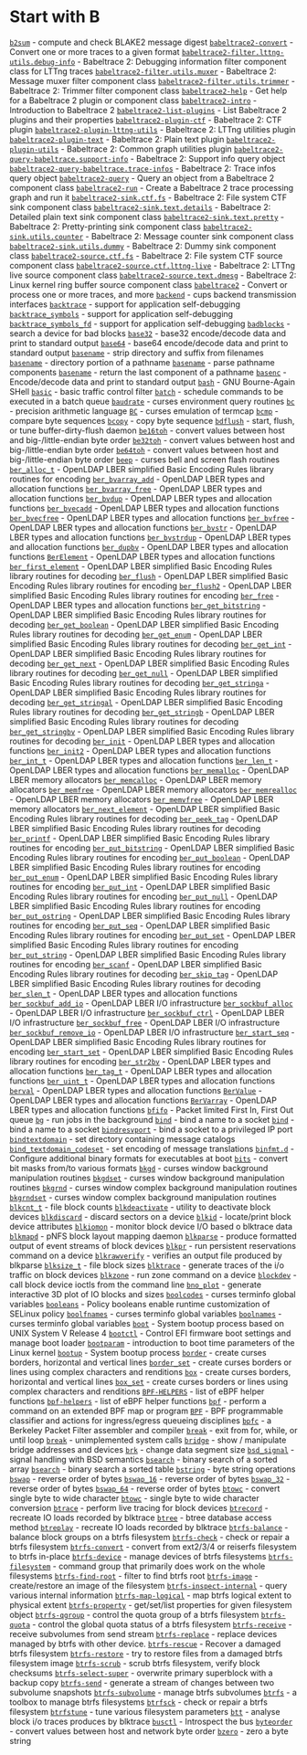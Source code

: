 # Start with B
[`b2sum`](https://www.man7.org/linux/man-pages/man1/b2sum.1.html) - compute and check BLAKE2 message digest
[`babeltrace2-convert`](https://www.man7.org/linux/man-pages/man1/babeltrace2-convert.1.html) - Convert one or more traces to a given format
[`babeltrace2-filter.lttng-utils.debug-info`](https://www.man7.org/linux/man-pages/man7/babeltrace2-filter.lttng-utils.debug-info.7.html) - Babeltrace 2: Debugging information filter component class for LTTng traces
[`babeltrace2-filter.utils.muxer`](https://www.man7.org/linux/man-pages/man7/babeltrace2-filter.utils.muxer.7.html) - Babeltrace 2: Message muxer filter component class
[`babeltrace2-filter.utils.trimmer`](https://www.man7.org/linux/man-pages/man7/babeltrace2-filter.utils.trimmer.7.html) - Babeltrace 2: Trimmer filter component class
[`babeltrace2-help`](https://www.man7.org/linux/man-pages/man1/babeltrace2-help.1.html) - Get help for a Babeltrace 2 plugin or component class
[`babeltrace2-intro`](https://www.man7.org/linux/man-pages/man7/babeltrace2-intro.7.html) - Introduction to Babeltrace 2
[`babeltrace2-list-plugins`](https://www.man7.org/linux/man-pages/man1/babeltrace2-list-plugins.1.html) - List Babeltrace 2 plugins and their properties
[`babeltrace2-plugin-ctf`](https://www.man7.org/linux/man-pages/man7/babeltrace2-plugin-ctf.7.html) - Babeltrace 2: CTF plugin
[`babeltrace2-plugin-lttng-utils`](https://www.man7.org/linux/man-pages/man7/babeltrace2-plugin-lttng-utils.7.html) - Babeltrace 2: LTTng utilities plugin
[`babeltrace2-plugin-text`](https://www.man7.org/linux/man-pages/man7/babeltrace2-plugin-text.7.html) - Babeltrace 2: Plain text plugin
[`babeltrace2-plugin-utils`](https://www.man7.org/linux/man-pages/man7/babeltrace2-plugin-utils.7.html) - Babeltrace 2: Common graph utilities plugin
[`babeltrace2-query-babeltrace.support-info`](https://www.man7.org/linux/man-pages/man7/babeltrace2-query-babeltrace.support-info.7.html) - Babeltrace 2: Support info query object
[`babeltrace2-query-babeltrace.trace-infos`](https://www.man7.org/linux/man-pages/man7/babeltrace2-query-babeltrace.trace-infos.7.html) - Babeltrace 2: Trace infos query object
[`babeltrace2-query`](https://www.man7.org/linux/man-pages/man1/babeltrace2-query.1.html) - Query an object from a Babeltrace 2 component class
[`babeltrace2-run`](https://www.man7.org/linux/man-pages/man1/babeltrace2-run.1.html) - Create a Babeltrace 2 trace processing graph and run it
[`babeltrace2-sink.ctf.fs`](https://www.man7.org/linux/man-pages/man7/babeltrace2-sink.ctf.fs.7.html) - Babeltrace 2: File system CTF sink component class
[`babeltrace2-sink.text.details`](https://www.man7.org/linux/man-pages/man7/babeltrace2-sink.text.details.7.html) - Babeltrace 2: Detailed plain text sink component class
[`babeltrace2-sink.text.pretty`](https://www.man7.org/linux/man-pages/man7/babeltrace2-sink.text.pretty.7.html) - Babeltrace 2: Pretty-printing sink component class
[`babeltrace2-sink.utils.counter`](https://www.man7.org/linux/man-pages/man7/babeltrace2-sink.utils.counter.7.html) - Babeltrace 2: Message counter sink component class
[`babeltrace2-sink.utils.dummy`](https://www.man7.org/linux/man-pages/man7/babeltrace2-sink.utils.dummy.7.html) - Babeltrace 2: Dummy sink component class
[`babeltrace2-source.ctf.fs`](https://www.man7.org/linux/man-pages/man7/babeltrace2-source.ctf.fs.7.html) - Babeltrace 2: File system CTF source component class
[`babeltrace2-source.ctf.lttng-live`](https://www.man7.org/linux/man-pages/man7/babeltrace2-source.ctf.lttng-live.7.html) - Babeltrace 2: LTTng live source component class
[`babeltrace2-source.text.dmesg`](https://www.man7.org/linux/man-pages/man7/babeltrace2-source.text.dmesg.7.html) - Babeltrace 2: Linux kernel ring buffer source component class
[`babeltrace2`](https://www.man7.org/linux/man-pages/man1/babeltrace2.1.html) - Convert or process one or more traces, and more
[`backend`](https://www.man7.org/linux/man-pages/man7/backend.7.html) - cups backend transmission interfaces
[`backtrace`](https://www.man7.org/linux/man-pages/man3/backtrace.3.html) - support for application self-debugging
[`backtrace_symbols`](https://www.man7.org/linux/man-pages/man3/backtrace_symbols.3.html) - support for application self-debugging
[`backtrace_symbols_fd`](https://www.man7.org/linux/man-pages/man3/backtrace_symbols_fd.3.html) - support for application self-debugging
[`badblocks`](https://www.man7.org/linux/man-pages/man8/badblocks.8.html) - search a device for bad blocks
[`base32`](https://www.man7.org/linux/man-pages/man1/base32.1.html) - base32 encode/decode data and print to standard output
[`base64`](https://www.man7.org/linux/man-pages/man1/base64.1.html) - base64 encode/decode data and print to standard output
[`basename`](https://www.man7.org/linux/man-pages/man1/basename.1.html) - strip directory and suffix from filenames
[`basename`](https://www.man7.org/linux/man-pages/man1/basename.1p.html) - directory portion of a pathname
[`basename`](https://www.man7.org/linux/man-pages/man3/basename.3.html) - parse pathname components
[`basename`](https://www.man7.org/linux/man-pages/man3/basename.3p.html) - return the last component of a pathname
[`basenc`](https://www.man7.org/linux/man-pages/man1/basenc.1.html) - Encode/decode data and print to standard output
[`bash`](https://www.man7.org/linux/man-pages/man1/bash.1.html) - GNU Bourne-Again SHell
[`basic`](https://www.man7.org/linux/man-pages/man8/basic.8.html) - basic traffic control filter
[`batch`](https://www.man7.org/linux/man-pages/man1/batch.1p.html) - schedule commands to be executed in a batch queue
[`baudrate`](https://www.man7.org/linux/man-pages/man3/baudrate.3x.html) - curses environment query routines
[`bc`](https://www.man7.org/linux/man-pages/man1/bc.1p.html) - precision arithmetic language
[`BC`](https://www.man7.org/linux/man-pages/man3/BC.3x.html) - curses emulation of termcap
[`bcmp`](https://www.man7.org/linux/man-pages/man3/bcmp.3.html) - compare byte sequences
[`bcopy`](https://www.man7.org/linux/man-pages/man3/bcopy.3.html) - copy byte sequence
[`bdflush`](https://www.man7.org/linux/man-pages/man2/bdflush.2.html) - start, flush, or tune buffer-dirty-flush daemon
[`be16toh`](https://www.man7.org/linux/man-pages/man3/be16toh.3.html) - convert values between host and big-/little-endian byte order
[`be32toh`](https://www.man7.org/linux/man-pages/man3/be32toh.3.html) - convert values between host and big-/little-endian byte order
[`be64toh`](https://www.man7.org/linux/man-pages/man3/be64toh.3.html) - convert values between host and big-/little-endian byte order
[`beep`](https://www.man7.org/linux/man-pages/man3/beep.3x.html) - curses bell and screen flash routines
[`ber_alloc_t`](https://www.man7.org/linux/man-pages/man3/ber_alloc_t.3.html) - OpenLDAP LBER simplified Basic Encoding Rules library routines for encoding
[`ber_bvarray_add`](https://www.man7.org/linux/man-pages/man3/ber_bvarray_add.3.html) - OpenLDAP LBER types and allocation functions
[`ber_bvarray_free`](https://www.man7.org/linux/man-pages/man3/ber_bvarray_free.3.html) - OpenLDAP LBER types and allocation functions
[`ber_bvdup`](https://www.man7.org/linux/man-pages/man3/ber_bvdup.3.html) - OpenLDAP LBER types and allocation functions
[`ber_bvecadd`](https://www.man7.org/linux/man-pages/man3/ber_bvecadd.3.html) - OpenLDAP LBER types and allocation functions
[`ber_bvecfree`](https://www.man7.org/linux/man-pages/man3/ber_bvecfree.3.html) - OpenLDAP LBER types and allocation functions
[`ber_bvfree`](https://www.man7.org/linux/man-pages/man3/ber_bvfree.3.html) - OpenLDAP LBER types and allocation functions
[`ber_bvstr`](https://www.man7.org/linux/man-pages/man3/ber_bvstr.3.html) - OpenLDAP LBER types and allocation functions
[`ber_bvstrdup`](https://www.man7.org/linux/man-pages/man3/ber_bvstrdup.3.html) - OpenLDAP LBER types and allocation functions
[`ber_dupbv`](https://www.man7.org/linux/man-pages/man3/ber_dupbv.3.html) - OpenLDAP LBER types and allocation functions
[`BerElement`](https://www.man7.org/linux/man-pages/man3/BerElement.3.html) - OpenLDAP LBER types and allocation functions
[`ber_first_element`](https://www.man7.org/linux/man-pages/man3/ber_first_element.3.html) - OpenLDAP LBER simplified Basic Encoding Rules library routines for decoding
[`ber_flush`](https://www.man7.org/linux/man-pages/man3/ber_flush.3.html) - OpenLDAP LBER simplified Basic Encoding Rules library routines for encoding
[`ber_flush2`](https://www.man7.org/linux/man-pages/man3/ber_flush2.3.html) - OpenLDAP LBER simplified Basic Encoding Rules library routines for encoding
[`ber_free`](https://www.man7.org/linux/man-pages/man3/ber_free.3.html) - OpenLDAP LBER types and allocation functions
[`ber_get_bitstring`](https://www.man7.org/linux/man-pages/man3/ber_get_bitstring.3.html) - OpenLDAP LBER simplified Basic Encoding Rules library routines for decoding
[`ber_get_boolean`](https://www.man7.org/linux/man-pages/man3/ber_get_boolean.3.html) - OpenLDAP LBER simplified Basic Encoding Rules library routines for decoding
[`ber_get_enum`](https://www.man7.org/linux/man-pages/man3/ber_get_enum.3.html) - OpenLDAP LBER simplified Basic Encoding Rules library routines for decoding
[`ber_get_int`](https://www.man7.org/linux/man-pages/man3/ber_get_int.3.html) - OpenLDAP LBER simplified Basic Encoding Rules library routines for decoding
[`ber_get_next`](https://www.man7.org/linux/man-pages/man3/ber_get_next.3.html) - OpenLDAP LBER simplified Basic Encoding Rules library routines for decoding
[`ber_get_null`](https://www.man7.org/linux/man-pages/man3/ber_get_null.3.html) - OpenLDAP LBER simplified Basic Encoding Rules library routines for decoding
[`ber_get_stringa`](https://www.man7.org/linux/man-pages/man3/ber_get_stringa.3.html) - OpenLDAP LBER simplified Basic Encoding Rules library routines for decoding
[`ber_get_stringal`](https://www.man7.org/linux/man-pages/man3/ber_get_stringal.3.html) - OpenLDAP LBER simplified Basic Encoding Rules library routines for decoding
[`ber_get_stringb`](https://www.man7.org/linux/man-pages/man3/ber_get_stringb.3.html) - OpenLDAP LBER simplified Basic Encoding Rules library routines for decoding
[`ber_get_stringbv`](https://www.man7.org/linux/man-pages/man3/ber_get_stringbv.3.html) - OpenLDAP LBER simplified Basic Encoding Rules library routines for decoding
[`ber_init`](https://www.man7.org/linux/man-pages/man3/ber_init.3.html) - OpenLDAP LBER types and allocation functions
[`ber_init2`](https://www.man7.org/linux/man-pages/man3/ber_init2.3.html) - OpenLDAP LBER types and allocation functions
[`ber_int_t`](https://www.man7.org/linux/man-pages/man3/ber_int_t.3.html) - OpenLDAP LBER types and allocation functions
[`ber_len_t`](https://www.man7.org/linux/man-pages/man3/ber_len_t.3.html) - OpenLDAP LBER types and allocation functions
[`ber_memalloc`](https://www.man7.org/linux/man-pages/man3/ber_memalloc.3.html) - OpenLDAP LBER memory allocators
[`ber_memcalloc`](https://www.man7.org/linux/man-pages/man3/ber_memcalloc.3.html) - OpenLDAP LBER memory allocators
[`ber_memfree`](https://www.man7.org/linux/man-pages/man3/ber_memfree.3.html) - OpenLDAP LBER memory allocators
[`ber_memrealloc`](https://www.man7.org/linux/man-pages/man3/ber_memrealloc.3.html) - OpenLDAP LBER memory allocators
[`ber_memvfree`](https://www.man7.org/linux/man-pages/man3/ber_memvfree.3.html) - OpenLDAP LBER memory allocators
[`ber_next_element`](https://www.man7.org/linux/man-pages/man3/ber_next_element.3.html) - OpenLDAP LBER simplified Basic Encoding Rules library routines for decoding
[`ber_peek_tag`](https://www.man7.org/linux/man-pages/man3/ber_peek_tag.3.html) - OpenLDAP LBER simplified Basic Encoding Rules library routines for decoding
[`ber_printf`](https://www.man7.org/linux/man-pages/man3/ber_printf.3.html) - OpenLDAP LBER simplified Basic Encoding Rules library routines for encoding
[`ber_put_bitstring`](https://www.man7.org/linux/man-pages/man3/ber_put_bitstring.3.html) - OpenLDAP LBER simplified Basic Encoding Rules library routines for encoding
[`ber_put_boolean`](https://www.man7.org/linux/man-pages/man3/ber_put_boolean.3.html) - OpenLDAP LBER simplified Basic Encoding Rules library routines for encoding
[`ber_put_enum`](https://www.man7.org/linux/man-pages/man3/ber_put_enum.3.html) - OpenLDAP LBER simplified Basic Encoding Rules library routines for encoding
[`ber_put_int`](https://www.man7.org/linux/man-pages/man3/ber_put_int.3.html) - OpenLDAP LBER simplified Basic Encoding Rules library routines for encoding
[`ber_put_null`](https://www.man7.org/linux/man-pages/man3/ber_put_null.3.html) - OpenLDAP LBER simplified Basic Encoding Rules library routines for encoding
[`ber_put_ostring`](https://www.man7.org/linux/man-pages/man3/ber_put_ostring.3.html) - OpenLDAP LBER simplified Basic Encoding Rules library routines for encoding
[`ber_put_seq`](https://www.man7.org/linux/man-pages/man3/ber_put_seq.3.html) - OpenLDAP LBER simplified Basic Encoding Rules library routines for encoding
[`ber_put_set`](https://www.man7.org/linux/man-pages/man3/ber_put_set.3.html) - OpenLDAP LBER simplified Basic Encoding Rules library routines for encoding
[`ber_put_string`](https://www.man7.org/linux/man-pages/man3/ber_put_string.3.html) - OpenLDAP LBER simplified Basic Encoding Rules library routines for encoding
[`ber_scanf`](https://www.man7.org/linux/man-pages/man3/ber_scanf.3.html) - OpenLDAP LBER simplified Basic Encoding Rules library routines for decoding
[`ber_skip_tag`](https://www.man7.org/linux/man-pages/man3/ber_skip_tag.3.html) - OpenLDAP LBER simplified Basic Encoding Rules library routines for decoding
[`ber_slen_t`](https://www.man7.org/linux/man-pages/man3/ber_slen_t.3.html) - OpenLDAP LBER types and allocation functions
[`ber_sockbuf_add_io`](https://www.man7.org/linux/man-pages/man3/ber_sockbuf_add_io.3.html) - OpenLDAP LBER I/O infrastructure
[`ber_sockbuf_alloc`](https://www.man7.org/linux/man-pages/man3/ber_sockbuf_alloc.3.html) - OpenLDAP LBER I/O infrastructure
[`ber_sockbuf_ctrl`](https://www.man7.org/linux/man-pages/man3/ber_sockbuf_ctrl.3.html) - OpenLDAP LBER I/O infrastructure
[`ber_sockbuf_free`](https://www.man7.org/linux/man-pages/man3/ber_sockbuf_free.3.html) - OpenLDAP LBER I/O infrastructure
[`ber_sockbuf_remove_io`](https://www.man7.org/linux/man-pages/man3/ber_sockbuf_remove_io.3.html) - OpenLDAP LBER I/O infrastructure
[`ber_start_seq`](https://www.man7.org/linux/man-pages/man3/ber_start_seq.3.html) - OpenLDAP LBER simplified Basic Encoding Rules library routines for encoding
[`ber_start_set`](https://www.man7.org/linux/man-pages/man3/ber_start_set.3.html) - OpenLDAP LBER simplified Basic Encoding Rules library routines for encoding
[`ber_str2bv`](https://www.man7.org/linux/man-pages/man3/ber_str2bv.3.html) - OpenLDAP LBER types and allocation functions
[`ber_tag_t`](https://www.man7.org/linux/man-pages/man3/ber_tag_t.3.html) - OpenLDAP LBER types and allocation functions
[`ber_uint_t`](https://www.man7.org/linux/man-pages/man3/ber_uint_t.3.html) - OpenLDAP LBER types and allocation functions
[`berval`](https://www.man7.org/linux/man-pages/man3/berval.3.html) - OpenLDAP LBER types and allocation functions
[`BerValue`](https://www.man7.org/linux/man-pages/man3/BerValue.3.html) - OpenLDAP LBER types and allocation functions
[`BerVarray`](https://www.man7.org/linux/man-pages/man3/BerVarray.3.html) - OpenLDAP LBER types and allocation functions
[`bfifo`](https://www.man7.org/linux/man-pages/man8/bfifo.8.html) - Packet limited First In, First Out queue
[`bg`](https://www.man7.org/linux/man-pages/man1/bg.1p.html) - run jobs in the background
[`bind`](https://www.man7.org/linux/man-pages/man2/bind.2.html) - bind a name to a socket
[`bind`](https://www.man7.org/linux/man-pages/man3/bind.3p.html) - bind a name to a socket
[`bindresvport`](https://www.man7.org/linux/man-pages/man3/bindresvport.3.html) - bind a socket to a privileged IP port
[`bindtextdomain`](https://www.man7.org/linux/man-pages/man3/bindtextdomain.3.html) - set directory containing message catalogs
[`bind_textdomain_codeset`](https://www.man7.org/linux/man-pages/man3/bind_textdomain_codeset.3.html) - set encoding of message translations
[`binfmt.d`](https://www.man7.org/linux/man-pages/man5/binfmt.d.5.html) - Configure additional binary formats for executables at boot
[`bits`](https://www.man7.org/linux/man-pages/man1/bits.1.html) - convert bit masks from/to various formats
[`bkgd`](https://www.man7.org/linux/man-pages/man3/bkgd.3x.html) - curses window background manipulation routines
[`bkgdset`](https://www.man7.org/linux/man-pages/man3/bkgdset.3x.html) - curses window background manipulation routines
[`bkgrnd`](https://www.man7.org/linux/man-pages/man3/bkgrnd.3x.html) - curses window complex background manipulation routines
[`bkgrndset`](https://www.man7.org/linux/man-pages/man3/bkgrndset.3x.html) - curses window complex background manipulation routines
[`blkcnt_t`](https://www.man7.org/linux/man-pages/man3/blkcnt_t.3type.html) - file block counts
[`blkdeactivate`](https://www.man7.org/linux/man-pages/man8/blkdeactivate.8.html) - utility to deactivate block devices
[`blkdiscard`](https://www.man7.org/linux/man-pages/man8/blkdiscard.8.html) - discard sectors on a device
[`blkid`](https://www.man7.org/linux/man-pages/man8/blkid.8.html) - locate/print block device attributes
[`blkiomon`](https://www.man7.org/linux/man-pages/man8/blkiomon.8.html) - monitor block device I/O based o blktrace data
[`blkmapd`](https://www.man7.org/linux/man-pages/man8/blkmapd.8.html) - pNFS block layout mapping daemon
[`blkparse`](https://www.man7.org/linux/man-pages/man1/blkparse.1.html) - produce formatted output of event streams of block devices
[`blkpr`](https://www.man7.org/linux/man-pages/man8/blkpr.8.html) - run persistent reservations command on a device
[`blkrawverify`](https://www.man7.org/linux/man-pages/man1/blkrawverify.1.html) - verifies an output file produced by blkparse
[`blksize_t`](https://www.man7.org/linux/man-pages/man3/blksize_t.3type.html) - file block sizes
[`blktrace`](https://www.man7.org/linux/man-pages/man8/blktrace.8.html) - generate traces of the i/o traffic on block devices
[`blkzone`](https://www.man7.org/linux/man-pages/man8/blkzone.8.html) - run zone command on a device
[`blockdev`](https://www.man7.org/linux/man-pages/man8/blockdev.8.html) - call block device ioctls from the command line
[`bno_plot`](https://www.man7.org/linux/man-pages/man1/bno_plot.1.html) - generate interactive 3D plot of IO blocks and sizes
[`boolcodes`](https://www.man7.org/linux/man-pages/man3/boolcodes.3x.html) - curses terminfo global variables
[`booleans`](https://www.man7.org/linux/man-pages/man8/booleans.8.html) - Policy booleans enable runtime customization of SELinux policy
[`boolfnames`](https://www.man7.org/linux/man-pages/man3/boolfnames.3x.html) - curses terminfo global variables
[`boolnames`](https://www.man7.org/linux/man-pages/man3/boolnames.3x.html) - curses terminfo global variables
[`boot`](https://www.man7.org/linux/man-pages/man7/boot.7.html) - System bootup process based on UNIX System V Release 4
[`bootctl`](https://www.man7.org/linux/man-pages/man1/bootctl.1.html) - Control EFI firmware boot settings and manage boot loader
[`bootparam`](https://www.man7.org/linux/man-pages/man7/bootparam.7.html) - introduction to boot time parameters of the Linux kernel
[`bootup`](https://www.man7.org/linux/man-pages/man7/bootup.7.html) - System bootup process
[`border`](https://www.man7.org/linux/man-pages/man3/border.3x.html) - create curses borders, horizontal and vertical lines
[`border_set`](https://www.man7.org/linux/man-pages/man3/border_set.3x.html) - create curses borders or lines using complex characters and renditions
[`box`](https://www.man7.org/linux/man-pages/man3/box.3x.html) - create curses borders, horizontal and vertical lines
[`box_set`](https://www.man7.org/linux/man-pages/man3/box_set.3x.html) - create curses borders or lines using complex characters and renditions
[`BPF-HELPERS`](https://www.man7.org/linux/man-pages/man7/BPF-HELPERS.7.html) - list of eBPF helper functions
[`bpf-helpers`](https://www.man7.org/linux/man-pages/man7/bpf-helpers.7.html) - list of eBPF helper functions
[`bpf`](https://www.man7.org/linux/man-pages/man2/bpf.2.html) - perform a command on an extended BPF map or program
[`BPF`](https://www.man7.org/linux/man-pages/man8/BPF.8.html) - BPF programmable classifier and actions for ingress/egress queueing disciplines
[`bpfc`](https://www.man7.org/linux/man-pages/man8/bpfc.8.html) - a Berkeley Packet Filter assembler and compiler
[`break`](https://www.man7.org/linux/man-pages/man1/break.1p.html) - exit from for, while, or until loop
[`break`](https://www.man7.org/linux/man-pages/man2/break.2.html) - unimplemented system calls
[`bridge`](https://www.man7.org/linux/man-pages/man8/bridge.8.html) - show / manipulate bridge addresses and devices
[`brk`](https://www.man7.org/linux/man-pages/man2/brk.2.html) - change data segment size
[`bsd_signal`](https://www.man7.org/linux/man-pages/man3/bsd_signal.3.html) - signal handling with BSD semantics
[`bsearch`](https://www.man7.org/linux/man-pages/man3/bsearch.3.html) - binary search of a sorted array
[`bsearch`](https://www.man7.org/linux/man-pages/man3/bsearch.3p.html) - binary search a sorted table
[`bstring`](https://www.man7.org/linux/man-pages/man3/bstring.3.html) - byte string operations
[`bswap`](https://www.man7.org/linux/man-pages/man3/bswap.3.html) - reverse order of bytes
[`bswap_16`](https://www.man7.org/linux/man-pages/man3/bswap_16.3.html) - reverse order of bytes
[`bswap_32`](https://www.man7.org/linux/man-pages/man3/bswap_32.3.html) - reverse order of bytes
[`bswap_64`](https://www.man7.org/linux/man-pages/man3/bswap_64.3.html) - reverse order of bytes
[`btowc`](https://www.man7.org/linux/man-pages/man3/btowc.3.html) - convert single byte to wide character
[`btowc`](https://www.man7.org/linux/man-pages/man3/btowc.3p.html) - single byte to wide character conversion
[`btrace`](https://www.man7.org/linux/man-pages/man8/btrace.8.html) - perform live tracing for block devices
[`btrecord`](https://www.man7.org/linux/man-pages/man8/btrecord.8.html) - recreate IO loads recorded by blktrace
[`btree`](https://www.man7.org/linux/man-pages/man3/btree.3.html) - btree database access method
[`btreplay`](https://www.man7.org/linux/man-pages/man8/btreplay.8.html) - recreate IO loads recorded by blktrace
[`btrfs-balance`](https://www.man7.org/linux/man-pages/man8/btrfs-balance.8.html) - balance block groups on a btrfs filesystem
[`btrfs-check`](https://www.man7.org/linux/man-pages/man8/btrfs-check.8.html) - check or repair a btrfs filesystem
[`btrfs-convert`](https://www.man7.org/linux/man-pages/man8/btrfs-convert.8.html) - convert from ext2/3/4 or reiserfs filesystem to btrfs in-place
[`btrfs-device`](https://www.man7.org/linux/man-pages/man8/btrfs-device.8.html) - manage devices of btrfs filesystems
[`btrfs-filesystem`](https://www.man7.org/linux/man-pages/man8/btrfs-filesystem.8.html) - command group that primarily does work on the whole filesystems
[`btrfs-find-root`](https://www.man7.org/linux/man-pages/man8/btrfs-find-root.8.html) - filter to find btrfs root
[`btrfs-image`](https://www.man7.org/linux/man-pages/man8/btrfs-image.8.html) - create/restore an image of the filesystem
[`btrfs-inspect-internal`](https://www.man7.org/linux/man-pages/man8/btrfs-inspect-internal.8.html) - query various internal information
[`btrfs-map-logical`](https://www.man7.org/linux/man-pages/man8/btrfs-map-logical.8.html) - map btrfs logical extent to physical extent
[`btrfs-property`](https://www.man7.org/linux/man-pages/man8/btrfs-property.8.html) - get/set/list properties for given filesystem object
[`btrfs-qgroup`](https://www.man7.org/linux/man-pages/man8/btrfs-qgroup.8.html) - control the quota group of a btrfs filesystem
[`btrfs-quota`](https://www.man7.org/linux/man-pages/man8/btrfs-quota.8.html) - control the global quota status of a btrfs filesystem
[`btrfs-receive`](https://www.man7.org/linux/man-pages/man8/btrfs-receive.8.html) - receive subvolumes from send stream
[`btrfs-replace`](https://www.man7.org/linux/man-pages/man8/btrfs-replace.8.html) - replace devices managed by btrfs with other device.
[`btrfs-rescue`](https://www.man7.org/linux/man-pages/man8/btrfs-rescue.8.html) - Recover a damaged btrfs filesystem
[`btrfs-restore`](https://www.man7.org/linux/man-pages/man8/btrfs-restore.8.html) - try to restore files from a damaged btrfs filesystem image
[`btrfs-scrub`](https://www.man7.org/linux/man-pages/man8/btrfs-scrub.8.html) - scrub btrfs filesystem, verify block checksums
[`btrfs-select-super`](https://www.man7.org/linux/man-pages/man8/btrfs-select-super.8.html) - overwrite primary superblock with a backup copy
[`btrfs-send`](https://www.man7.org/linux/man-pages/man8/btrfs-send.8.html) - generate a stream of changes between two subvolume snapshots
[`btrfs-subvolume`](https://www.man7.org/linux/man-pages/man8/btrfs-subvolume.8.html) - manage btrfs subvolumes
[`btrfs`](https://www.man7.org/linux/man-pages/man8/btrfs.8.html) - a toolbox to manage btrfs filesystems
[`btrfsck`](https://www.man7.org/linux/man-pages/man8/btrfsck.8.html) - check or repair a btrfs filesystem
[`btrfstune`](https://www.man7.org/linux/man-pages/man8/btrfstune.8.html) - tune various filesystem parameters
[`btt`](https://www.man7.org/linux/man-pages/man1/btt.1.html) - analyse block i/o traces produces by blktrace
[`busctl`](https://www.man7.org/linux/man-pages/man1/busctl.1.html) - Introspect the bus
[`byteorder`](https://www.man7.org/linux/man-pages/man3/byteorder.3.html) - convert values between host and network byte order
[`bzero`](https://www.man7.org/linux/man-pages/man3/bzero.3.html) - zero a byte string